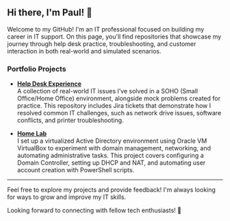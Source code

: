 ## Hi there, I'm Paul! 👋

Welcome to my GitHub! I'm an IT professional focused on building my career in IT support. On this page, you'll find repositories that showcase my journey through help desk practice, troubleshooting, and customer interaction in both real-world and simulated scenarios.

### Portfolio Projects

- **[Help Desk Experience](https://github.com/pauljang3/HelpDesk-Experience)**  
  A collection of real-world IT issues I’ve solved in a SOHO (Small Office/Home Office) environment, alongside mock problems created for practice. This repository includes Jira tickets that demonstrate how I resolved common IT challenges, such as network drive issues, software conflicts, and printer troubleshooting.

- **[Home Lab](https://github.com/pauljang3/HomeLab)**  
  I set up a virtualized Active Directory environment using Oracle VM VirtualBox to experiment with domain management, networking, and automating administrative tasks. This project covers configuring a Domain Controller, setting up DHCP and NAT, and automating user account creation with PowerShell scripts.

---

Feel free to explore my projects and provide feedback! I'm always looking for ways to grow and improve my IT skills.  

Looking forward to connecting with fellow tech enthusiasts! 🌱
